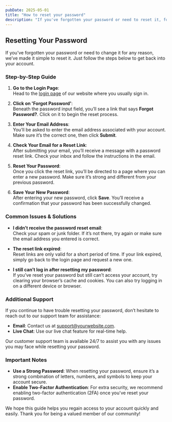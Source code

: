 ```yaml
---
pubDate: 2025-05-01
title: "How to reset your password"
description: "If you've forgotten your password or need to reset it, follow these steps to regain access to your account."
---
```


## Resetting Your Password

If you’ve forgotten your password or need to change it for any reason, we’ve made it simple to reset it. Just follow the steps below to get back into your account.

### Step-by-Step Guide

1. **Go to the Login Page**:  
   Head to the [login page](#) of our website where you usually sign in.

2. **Click on 'Forgot Password'**:  
   Beneath the password input field, you’ll see a link that says **Forgot Password?**. Click on it to begin the reset process.

3. **Enter Your Email Address**:  
   You’ll be asked to enter the email address associated with your account. Make sure it’s the correct one, then click **Submit**.

4. **Check Your Email for a Reset Link**:  
   After submitting your email, you’ll receive a message with a password reset link. Check your inbox and follow the instructions in the email.

5. **Reset Your Password**:  
   Once you click the reset link, you’ll be directed to a page where you can enter a new password. Make sure it’s strong and different from your previous password. 

6. **Save Your New Password**:  
   After entering your new password, click **Save**. You’ll receive a confirmation that your password has been successfully changed.

### Common Issues & Solutions

- **I didn’t receive the password reset email**:  
   Check your spam or junk folder. If it’s not there, try again or make sure the email address you entered is correct.

- **The reset link expired**:  
   Reset links are only valid for a short period of time. If your link expired, simply go back to the login page and request a new one.

- **I still can’t log in after resetting my password**:  
   If you’ve reset your password but still can’t access your account, try clearing your browser’s cache and cookies. You can also try logging in on a different device or browser.

### Additional Support

If you continue to have trouble resetting your password, don’t hesitate to reach out to our support team for assistance:
- **Email**: Contact us at [support@yourwebsite.com](mailto:support@yourwebsite.com).
- **Live Chat**: Use our live chat feature for real-time help.

Our customer support team is available 24/7 to assist you with any issues you may face while resetting your password.

### Important Notes

- **Use a Strong Password**: When resetting your password, ensure it’s a strong combination of letters, numbers, and symbols to keep your account secure.
- **Enable Two-Factor Authentication**: For extra security, we recommend enabling two-factor authentication (2FA) once you've reset your password.

We hope this guide helps you regain access to your account quickly and easily. Thank you for being a valued member of our community!
